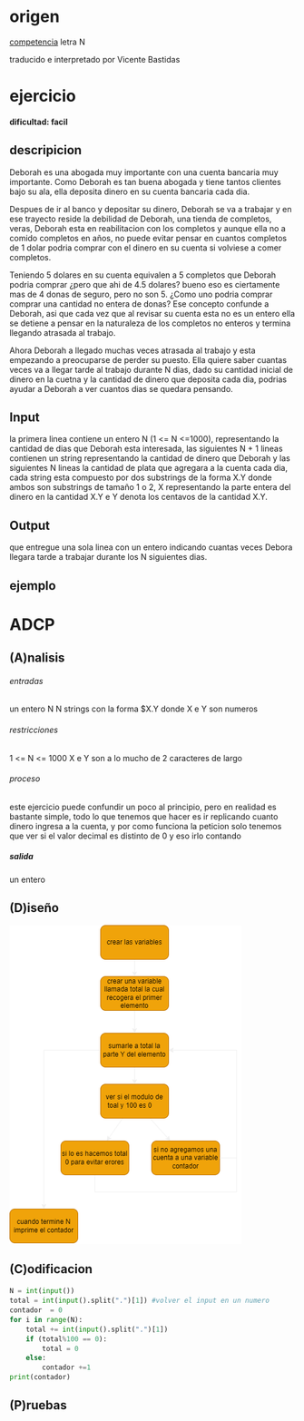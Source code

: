 # origen 
[competencia](https://codeforces.com/gym/103185) letra N 

traducido e interpretado por Vicente Bastidas

# ejercicio

#### dificultad: facil 

## descripicion 

Deborah es una abogada muy importante con una cuenta bancaria muy importante. Como Deborah es tan buena abogada y tiene tantos clientes bajo su ala, ella deposita dinero en su cuenta bancaria cada dia.

Despues de ir al banco y depositar su dinero, Deborah se va a trabajar y en ese trayecto reside la debilidad de Deborah, una tienda de completos, veras, Deborah esta en reabilitacion con los completos y aunque ella no a comido completos en años, no puede evitar pensar en cuantos completos de 1 dolar podria comprar con el dinero en su cuenta si volviese a comer completos.

Teniendo 5 dolares en su cuenta equivalen a 5 completos que Deborah podria comprar ¿pero que ahi de 4.5 dolares? bueno eso es ciertamente mas de 4 donas de seguro, pero no son 5. ¿Como uno podria comprar comprar una cantidad no entera de donas? Ese  concepto confunde a Deborah, asi que cada vez que al revisar su cuenta esta no es un entero ella se detiene a pensar en la naturaleza de los completos no enteros y termina llegando atrasada al trabajo.

Ahora Deborah a llegado muchas veces atrasada al trabajo y esta empezando a preocuparse de perder su puesto. Ella quiere saber cuantas veces va a llegar tarde al trabajo durante N dias, dado su cantidad inicial de dinero en la cuetna y la cantidad de dinero que deposita cada dia, podrias ayudar a Deborah a ver cuantos dias se quedara pensando.

## Input
la primera linea contiene un entero N (1 <= N <=1000), representando la cantidad de dias que Deborah esta interesada, las siguientes N + 1 lineas contienen un string representando la cantidad de dinero que Deborah y las siguientes N lineas la cantidad de plata que agregara a la cuenta cada dia, cada string esta compuesto por dos substrings de la forma X.Y donde ambos son substrings de tamaño 1 o 2, X representando la parte entera del dinero en la cantidad X.Y e Y denota los centavos de la cantidad X.Y.

## Output
que entregue una sola linea con un entero indicando cuantas veces Debora llegara tarde a trabajar durante los N siguientes dias.

## ejemplo


# ADCP

## (A)nalisis


###### entradas
un entero N 
N strings con la forma $X.Y donde X e Y son numeros 

###### restricciones 

1 <= N <= 1000
X e Y son a lo mucho de 2 caracteres de largo

###### proceso
este ejercicio puede confundir un poco al principio, pero en realidad es bastante simple, todo lo que tenemos que hacer es ir replicando cuanto dinero ingresa a la cuenta, y por como funciona la peticion solo tenemos que ver si el valor decimal es distinto de 0 y eso irlo contando

<dibujo del proceso>

##### salida 
un entero  
## (D)iseño

![](diagram.png)

## (C)odificacion

```py
N = int(input())
total = int(input().split(".")[1]) #volver el input en un numero 
contador  = 0
for i in range(N):
    total += int(input().split(".")[1])
    if (total%100 == 0):
        total = 0
    else:
        contador +=1
print(contador)
```

## (P)ruebas 